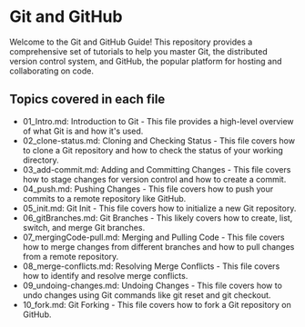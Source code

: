 # Git and GitHub 

Welcome to the Git and GitHub Guide! This repository provides a comprehensive set of tutorials to help you master Git, the distributed version control system, and GitHub, the popular platform for hosting and collaborating on code.

## Topics covered in each file

- 01_Intro.md: Introduction to Git - This file provides a high-level overview of what Git is and how it's used.
- 02_clone-status.md: Cloning and Checking Status - This file covers how to clone a Git repository and how to check the status of your working directory.
- 03_add-commit.md: Adding and Committing Changes - This file covers how to stage changes for version control and how to create a commit.
- 04_push.md: Pushing Changes - This file covers how to push your commits to a remote repository like GitHub.
- 05_init.md: Git Init - This file covers how to initialize a new Git repository.
- 06_gitBranches.md: Git Branches - This likely covers how to create, list, switch, and merge Git branches.
- 07_mergingCode-pull.md: Merging and Pulling Code - This file covers how to merge changes from different branches and how to pull changes from a remote repository.
- 08_merge-conflicts.md: Resolving Merge Conflicts - This file covers how to identify and resolve merge conflicts.
- 09_undoing-changes.md: Undoing Changes - This file covers how to undo changes using Git commands like git reset and git checkout.
- 10_fork.md: Git Forking - This file covers how to fork a Git repository on GitHub.
